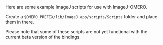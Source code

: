Here are some example ImageJ scripts for use with ImageJ-OMERO.

Create a `$OMERO_PREFIX/lib/ImageJ.app/scripts/Scripts` folder and place them
in there.

Please note that some of these scripts are not yet functional with the current
beta version of the bindings.
